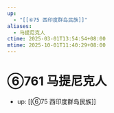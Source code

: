 ```yaml
---
up:
  - "[[⑥75 西印度群岛民族]]"
aliases:
  - 马提尼克人
ctime: 2025-03-01T13:54:54+08:00
mtime: 2025-10-01T11:40:29+08:00
---
```


# ⑥761 马提尼克人

- up: [[⑥75 西印度群岛民族]]
